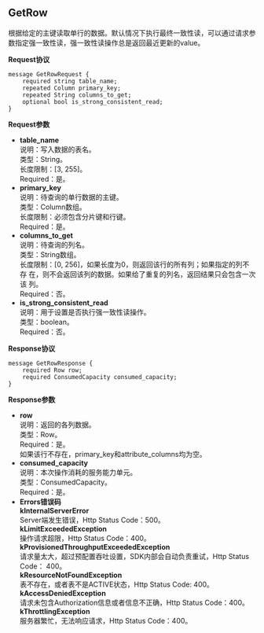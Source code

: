 ## GetRow
根据给定的主键读取单行的数据。默认情况下执行最终一致性读，可以通过请求参数指定强一致性读，强一致性读操作总是返回最近更新的value。

**Request协议**

```
message GetRowRequest {
    required string table_name;
    repeated Column primary_key;
    repeated String columns_to_get;
    optional bool is_strong_consistent_read;
}
```
**Request参数**

* **table_name**<br>
说明：写入数据的表名。<br>
类型：String。<br>
长度限制：[3, 255]。<br>
Required：是。
* **primary_key**<br>
说明：待查询的单行数据的主键。<br>
类型：Column数组。<br>
长度限制：必须包含分片键和行键。<br>
Required：是。
* **columns_to_get**<br>
说明：待查询的列名。<br>
类型：String数组。<br>
长度限制：[0, 256]，如果长度为0，则返回该行的所有列；如果指定的列不存
在，则不会返回该列的数据。如果给了重复的列名，返回结果只会包含一次该
列。<br>
Required：否。<br>
* **is_strong_consistent_read**<br>
说明：用于设置是否执行强一致性读操作。<br>
类型：boolean。<br>
Required：否。<br>

**Response协议**

```
message GetRowResponse {
    required Row row;
    required ConsumedCapacity consumed_capacity;
}
```
**Response参数**

* **row**<br>
说明：返回的各列数据。<br>
类型：Row。<br>
Required：是。<br>
如果该行不存在，primary_key和attribute_columns均为空。
* **consumed_capacity**<br>
说明：本次操作消耗的服务能力单元。<br>
类型：ConsumedCapacity。<br>
Required：是。<br>
* **Errors错误码**<br>
**kInternalServerError**<br>
Server端发生错误，Http Status Code：500。<br>
**kLimitExceededException**<br>
操作请求超限，Http Status Code：400。<br>
**kProvisionedThroughputExceededException**<br>
请求量太大，超过预配置吞吐设置，SDK内部会自动负责重试，Http Status Code：
400。<br>
**kResourceNotFoundException**<br>
表不存在，或者表不是ACTIVE状态，Http Status Code: 400。<br>
**kAccessDeniedException**<br>
请求未包含Authorization信息或者信息不正确，Http Status Code：400。<br>
**kThrottlingException**<br>
服务器繁忙，无法响应请求，Http Status Code：400。


